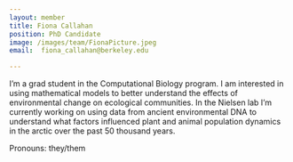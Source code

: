 ```yaml
---
layout: member
title: Fiona Callahan
position: PhD Candidate
image: /images/team/FionaPicture.jpeg
email:  fiona_callahan@berkeley.edu

---
```


I’m a grad student in the Computational Biology program. I am interested in using mathematical models to better understand the effects of environmental change on ecological communities. In the Nielsen lab I’m currently working on using data from ancient environmental DNA to understand what factors influenced plant and animal population dynamics in the arctic over the past 50 thousand years.

Pronouns: they/them
